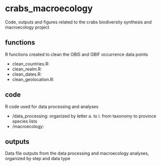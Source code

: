 # crabs_macroecology
Code, outputs and figures related to the crabs biodiversity synthesis and macroecology project

## functions
R functions created to clean the OBIS and GBIF occurrence data points
- clean_countries.R:
- clean_realm.R:
- clean_dates.R:
- clean_geolocation.R:

## code
R code used for data processing and analyses
- /data_processing: organized by letter a. to i. from taxonomy to province species lists
- /macroecology: 

## outputs
Data file outputs from the data processing and macroecology analyses, organized by step and data type
